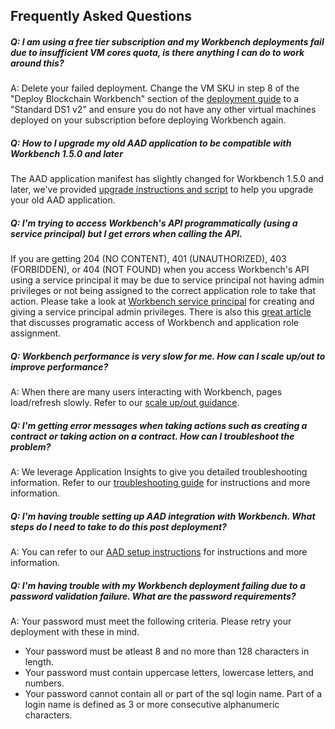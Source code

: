 ## Frequently Asked Questions

##### Q: I am using a free tier subscription and my Workbench deployments fail due to insufficient VM cores quota, is there anything I can do to work around this?

A: Delete your failed deployment.  Change the VM SKU in step 8 of the "Deploy Blockchain Workbench" section of the [deployment guide](https://docs.microsoft.com/en-us/azure/blockchain/workbench/deploy#deploy-blockchain-workbench) to a "Standard DS1 v2" and ensure you do not have any other virtual machines deployed on your subscription before deploying Workbench again.

##### Q: How to I upgrade my old AAD application to be compatible with Workbench 1.5.0 and later
The AAD application manifest has slightly changed for Workbench 1.5.0 and later, we've provided [upgrade instructions and script](../scripts/aad-upgrade/readme.md) to help you upgrade your old AAD application.

##### Q: I'm trying to access Workbench's API programmatically (using a service principal) but I get errors when calling the API.
If you are getting 204 (NO CONTENT), 401 (UNAUTHORIZED), 403 (FORBIDDEN), or 404 (NOT FOUND) when you access Workbench's API using a service principal it may be due to service principal not having admin privileges or not being assigned to the correct application role to take that action. Please take a look at [Workbench service principal](../scripts/workbench-serviceprincipal/readme.md) for creating and giving a service principal admin privileges. There is also this [great article](https://medium.com/@malirezaie/how-to-enable-programmatic-interaction-with-azure-blockchain-workbench-apis-56c0d95c79c0) that discusses programatic access of Workbench and application role assignment.


##### Q: Workbench performance is very slow for me. How can I scale up/out to improve performance? 

A: When there are many users interacting with Workbench, pages load/refresh slowly. Refer to our [scale up/out guidance](./performance.md). 

##### Q: I'm getting error messages when taking actions such as creating a contract or taking action on a contract. How can I troubleshoot the problem? 

A: We leverage Application Insights to give you detailed troubleshooting information. Refer to our [troubleshooting guide](https://aka.ms/workbenchtroubleshooting) for instructions and more information.

##### Q: I'm having trouble setting up AAD integration with Workbench. What steps do I need to take to do this post deployment? 

A: You can refer to our [AAD setup instructions](../scripts/aad-setup/readme.md) for instructions and more information.

##### Q: I'm having trouble with my Workbench deployment failing due to a password validation failure. What are the password requirements?

A: Your password must meet the following criteria. Please retry your deployment with these in mind.
- Your password must be atleast 8 and no more than 128 characters in length.
- Your password must contain uppercase letters, lowercase letters, and numbers.
- Your password cannot contain all or part of the sql login name. Part of a login name is defined as 3 or more consecutive alphanumeric characters.

